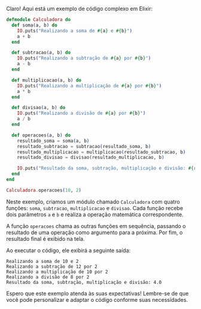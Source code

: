 Claro! Aqui está um exemplo de código complexo em Elixir:

```elixir
defmodule Calculadora do
  def soma(a, b) do
    IO.puts("Realizando a soma de #{a} e #{b}")
    a + b
  end

  def subtracao(a, b) do
    IO.puts("Realizando a subtração de #{a} por #{b}")
    a - b
  end

  def multiplicacao(a, b) do
    IO.puts("Realizando a multiplicação de #{a} por #{b}")
    a * b
  end

  def divisao(a, b) do
    IO.puts("Realizando a divisão de #{a} por #{b}")
    a / b
  end

  def operacoes(a, b) do
    resultado_soma = soma(a, b)
    resultado_subtracao = subtracao(resultado_soma, b)
    resultado_multiplicacao = multiplicacao(resultado_subtracao, b)
    resultado_divisao = divisao(resultado_multiplicacao, b)

    IO.puts("Resultado da soma, subtração, multiplicação e divisão: #{resultado_divisao}")
  end
end

Calculadora.operacoes(10, 2)
```

Neste exemplo, criamos um módulo chamado `Calculadora` com quatro funções: `soma`, `subtracao`, `multiplicacao` e `divisao`. Cada função recebe dois parâmetros `a` e `b` e realiza a operação matemática correspondente.

A função `operacoes` chama as outras funções em sequência, passando o resultado de uma operação como argumento para a próxima. Por fim, o resultado final é exibido na tela.

Ao executar o código, ele exibirá a seguinte saída:

```
Realizando a soma de 10 e 2
Realizando a subtração de 12 por 2
Realizando a multiplicação de 10 por 2
Realizando a divisão de 8 por 2
Resultado da soma, subtração, multiplicação e divisão: 4.0
```

Espero que este exemplo atenda às suas expectativas! Lembre-se de que você pode personalizar e adaptar o código conforme suas necessidades.